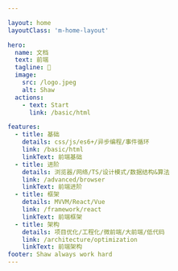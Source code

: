 ```yaml
---

layout: home
layoutClass: 'm-home-layout'

hero:
  name: 文档
  text: 前端
  tagline: 💪
  image:
    src: /logo.jpeg
    alt: Shaw
  actions:
    - text: Start
      link: /basic/html

features:
  - title: 基础
    details: css/js/es6+/异步编程/事件循环
    link: /basic/html
    linkText: 前端基础
  - title: 进阶
    details: 浏览器/网络/TS/设计模式/数据结构&算法
    link: /advanced/browser
    linkText: 前端进阶
  - title: 框架
    details: MVVM/React/Vue
    link: /framework/react
    linkText: 前端框架
  - title: 架构
    details: 项目优化/工程化/微前端/大前端/低代码
    link: /architecture/optimization
    linkText: 前端架构
footer: Shaw always work hard
---
```


<style>
  .VPImage{
    border-radius: 50%;
  }
</style>